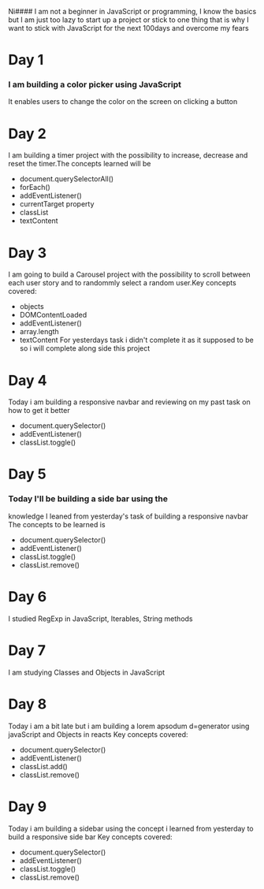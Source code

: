 Ni#### I am not a beginner in JavaScript or programming, I know the basics but I am just too lazy to start up a project or stick to one thing that is why I want to stick with JavaScript for the next 100days and overcome my fears 
# Day 1
 ### I am building a color picker using JavaScript 
   It enables users to change the color on the screen on clicking a button 
# Day 2
 I am building a timer project with the possibility to increase, decrease and reset the timer.The concepts learned will be
   + document.querySelectorAll()
   + forEach()
   + addEventListener()
   + currentTarget property
   + classList
   + textContent
# Day 3
I am going to build a Carousel project with the possibility to scroll between each user story and to randommly select a random user.Key concepts covered:
 + objects
+ DOMContentLoaded
+ addEventListener()
+ array.length
+ textContent
For yesterdays task i didn't complete it as it supposed to be so i will complete along side this project
# Day 4
Today i am  building a responsive navbar and  reviewing on my past task on how to get it better
* document.querySelector()
* addEventListener()
* classList.toggle()

# Day 5
 ### Today I'll be building a side bar using the 
 knowledge I leaned from yesterday's task of building a responsive navbar
The concepts to be learned is 

 * document.querySelector()
* addEventListener()
 * classList.toggle()
* classList.remove()

# Day 6
I studied RegExp in JavaScript, Iterables, String methods

# Day 7
I am studying Classes and Objects in JavaScript 

# Day 8
Today i am a bit late but i am building a lorem apsodum d=generator using javaScript and Objects in reacts
Key concepts covered:

 * document.querySelector()
* addEventListener()
* classList.add()
* classList.remove()

# Day 9
Today i am building a sidebar using the concept i learned from yesterday to build a responsive side bar
Key concepts covered:

* document.querySelector()
* addEventListener()
* classList.toggle()
* classList.remove()
